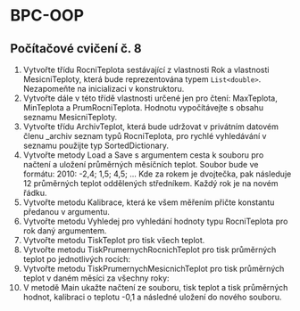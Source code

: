 # BPC-OOP

## Počítačové cvičení č. 8

1. Vytvořte třídu RocniTeplota sestávající z vlastnosti Rok a vlastnosti MesicniTeploty, která bude reprezentována typem ``List<double>``. Nezapomeňte na inicializaci v konstruktoru.
2. Vytvořte dále v této třídě vlastnosti určené jen pro čtení: MaxTeplota, MinTeplota a PrumRocniTeplota. Hodnotu vypočítávejte s obsahu seznamu MesicniTeploty.
3. Vytvořte třídu ArchivTeplot, která bude udržovat v privátním datovém členu _archiv seznam typů RocniTeplota, pro rychlé vyhledávání v seznamu použijte typ SortedDictionary.
4. Vytvořte metody Load a Save s argumentem cesta k souboru pro načtení a uložení průměrných měsíčních teplot. Soubor bude ve formátu: 2010: -2,4; 1,5; 4,5; ... Kde za rokem je dvojtečka, pak následuje 12 průměrných teplot oddělených středníkem. Každý rok je na novém řádku.
5. Vytvořte metodu Kalibrace, která ke všem měřením přičte konstantu předanou v argumentu.
6. Vytvořte metodu Vyhledej pro vyhledání hodnoty typu RocniTeplota pro rok daný argumentem.
7. Vytvořte metodu TiskTeplot pro tisk všech teplot.
8. Vytvořte metodu TiskPrumernychRocnichTeplot pro tisk průměrných teplot po jednotlivých rocích:
9. Vytvořte metodu TiskPrumernychMesicnichTeplot pro tisk průměrných teplot v daném měsíci za všechny roky:
10. V metodě Main ukažte načtení ze souboru, tisk teplot a tisk průměrných hodnot, kalibraci o teplotu -0,1 a následné uložení do nového souboru.